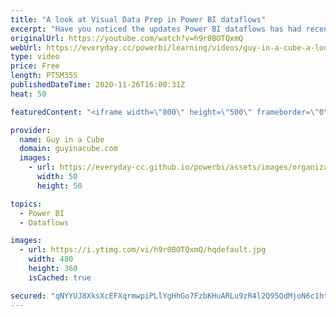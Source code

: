 ```yaml
---
title: "A look at Visual Data Prep in Power BI dataflows"
excerpt: "Have you noticed the updates Power BI dataflows has had recently? Patrick explores Visual Data Prep which helps you craft your transforms in Power Query Online.  Blog: https://powerbi.microsoft.com/blog/announcing-visual-data-prep-public-preview-diagram-view-in-power-query/  📢 Become a member: https://guyinacu.be/membership"
originalUrl: https://youtube.com/watch?v=h9r0BOTQxmQ
webUrl: https://everyday.cc/powerbi/learning/videos/guy-in-a-cube-a-look-at-visual-data-prep-in-power-bi-dataflows/
type: video
price: Free
length: PT5M35S
publishedDateTime: 2020-11-26T16:00:31Z
heat: 50

featuredContent: "<iframe width=\"800\" height=\"500\" frameborder=\"0\" src=\"https://www.youtube.com/embed/h9r0BOTQxmQ\" allow=\"accelerometer; autoplay; encrypted-media; gyroscope; picture-in-picture\" allowfullscreen></iframe>"

provider:
  name: Guy in a Cube
  domain: guyinacube.com
  images:
    - url: https://everyday-cc.github.io/powerbi/assets/images/organizations/guyinacube.com-50x50.jpg
      width: 50
      height: 50

topics:
  - Power BI
  - Dataflows

images:
  - url: https://i.ytimg.com/vi/h9r0BOTQxmQ/hqdefault.jpg
    width: 480
    height: 360
    isCached: true

secured: "qNYYUJ8XksXcEFXqrmwpiPLlYgHhGo7FzbKHuARLu9zR4l2Q95QdMjoN6c1htGmJrHwc0PsrqC1Po5Kp6J4DnHVDQX6T3oJ/7BBuXM3lne4EL9ZlqB1jfPRQKO4fx6UInGxzx854MjtZZgfyw4HHU98B9oJGwcfaTJHmJ9qA/vt10dVWLXubfknv6R1xqN/BviSDGwagFGZ84KJhAN/v9jObvM4Ats+6vVVlAXRkl/KycZjlzEgemrKcOVtSjvxSUoJC8yLa3XXEt13WYkIHokSiD3yTnFiLyNFsMNiLDz1zxdT3lBeK2T7arIgHCNoE1KexgIfcQo3ZfpmBsOpIPJ4VqvkgYjJu41/oCsfjAKnOAdmzyysQYf40Gic6l9tDjI3/5Da29KV4gFJCWPi0GSp4rVVoXCqxNLqoIVuATNw=;QPOqErmbPeRWeZYCxYnpHg=="
---
```


